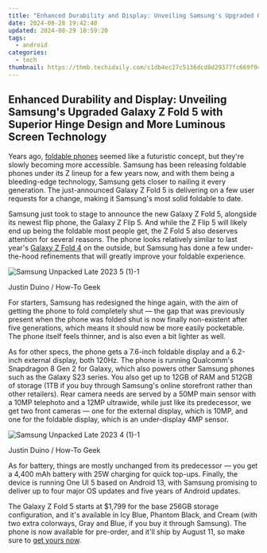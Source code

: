 ```yaml
---
title: "Enhanced Durability and Display: Unveiling Samsung's Upgraded Galaxy Z Fold 5 with Superior Hinge Design and More Luminous Screen Technology"
date: 2024-08-28 19:42:40
updated: 2024-08-29 10:59:20
tags:
  - android
categories:
  - tech
thumbnail: https://thmb.techidaily.com/c1db4ec27c5136dcd8d29377fc669f9488ff5fcb91d758bff8fe15d9459484d0.jpg
---
```


## Enhanced Durability and Display: Unveiling Samsung's Upgraded Galaxy Z Fold 5 with Superior Hinge Design and More Luminous Screen Technology

Years ago, [foldable phones](https://fox-blue.techidaily.com/step-beyond-reality-reviewing-lgs-virtual-vision-for-2024/) seemed like a futuristic concept, but they're slowly becoming more accessible. Samsung has been releasing foldable phones under its Z lineup for a few years now, and with them being a bleeding-edge technology, Samsung gets closer to nailing it every generation. The just-announced Galaxy Z Fold 5 is delivering on a few user requests for a change, making it Samsung's most solid foldable to date.

 Samsung just took to stage to announce the new Galaxy Z Fold 5, alongside its newest flip phone, the Galaxy Z Flip 5\. And while the Z Flip 5 will likely end up being the foldable most people get, the Z Fold 5 also deserves attention for several reasons. The phone looks relatively similar to last year's [Galaxy Z Fold 4](https://some-approaches.techidaily.com/new-unlock-reddit-potentials-stepwise-procedures-for-sharing/) on the outside, but Samsung has done a few under-the-hood refinements that will greatly improve your foldable experience.

![Samsung Unpacked Late 2023 5 (1)-1](https://static1.howtogeekimages.com/wordpress/wp-content/uploads/2023/07/samsung-unpacked-late-2023-5-1-1.jpg) 

Justin Duino / How-To Geek

 For starters, Samsung has redesigned the hinge again, with the aim of getting the phone to fold completely shut — the gap that was previously present when the phone was folded shut is now finally non-existent after five generations, which means it should now be more easily pocketable. The phone itself feels thinner, and is also even a bit lighter as well.

 As for other specs, the phone gets a 7.6-inch foldable display and a 6.2-inch external display, both 120Hz. The phone is running Qualcomm's Snapdragon 8 Gen 2 for Galaxy, which also powers other Samsung phones such as the Galaxy S23 series. You also get up to 12GB of RAM and 512GB of storage (1TB if you buy through Samsung's online storefront rather than other retailers). Rear camera needs are served by a 50MP main sensor with a 10MP telephoto and a 12MP ultrawide, while just like its predecessor, we get two front cameras — one for the external display, which is 10MP, and one for the foldable display, which is an under-display 4MP sensor.

![Samsung Unpacked Late 2023 4 (1)-1](https://static1.howtogeekimages.com/wordpress/wp-content/uploads/2023/07/samsung-unpacked-late-2023-4-1-1.jpg) 

Justin Duino / How-To Geek

 As for battery, things are mostly unchanged from its predecessor — you get a 4,400 mAh battery with 25W charging for quick top-ups. Finally, the device is running One UI 5 based on Android 13, with Samsung promising to deliver up to four major OS updates and five years of Android updates.

 The Galaxy Z Fold 5 starts at $1,799 for the base 256GB storage configuration, and it's available in Icy Blue, Phantom Black, and Cream (with two extra colorways, Gray and Blue, if you buy it through Samsung). The phone is now available for pre-order, and it'll ship by August 11, so make sure to [get yours now](https://shop-links.co/link/?exclusive=1&publisher_slug=itechdaily19598&url=https%3A%2F%2Fclick.linksynergy.com%2Fdeeplink%3Fid%3D2QzUaswX1as%26mid%3D47773%26u1%3DUUhtgUeUpU904584%26murl%3Dhttps%253A%252F%252Fwww.samsung.com%252Fus%252Fsmartphones%252Fgalaxy-z-fold5%252F).

<ins class="adsbygoogle"
     style="display:block"
     data-ad-format="autorelaxed"
     data-ad-client="ca-pub-7571918770474297"
     data-ad-slot="1223367746"></ins>



<ins class="adsbygoogle"
     style="display:block"
     data-ad-client="ca-pub-7571918770474297"
     data-ad-slot="8358498916"
     data-ad-format="auto"
     data-full-width-responsive="true"></ins>
